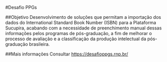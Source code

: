 #Desafio PPGs

##Objetivo
Desenvolvimento de soluções que permitam a importação dos dados do 
International Standard Book Number (ISBN) para a Plataforma Sucupira, 
acabando com a necessidade de preenchimento manual dessas informações 
pelos programas de pós-graduação, a fim de melhorar o processo de avaliação 
e a classificação da produção intelectual da pós-graduação brasileira.

##Mais informações
Consultar https://desafioppgs.rnp.br/